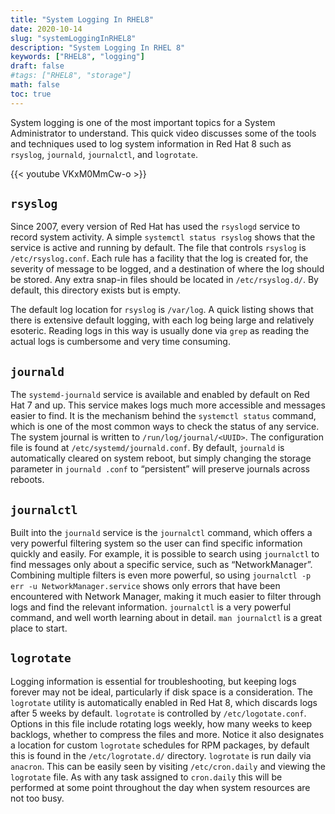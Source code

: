 ```yaml
---
title: "System Logging In RHEL8"
date: 2020-10-14
slug: "systemLoggingInRHEL8"
description: "System Logging In RHEL 8"
keywords: ["RHEL8", "logging"]
draft: false
#tags: ["RHEL8", "storage"]
math: false
toc: true
---
```


System logging is one of the most important topics for a System Administrator to understand. This quick video discusses some of the tools and techniques used to log system information in Red Hat 8 such as `rsyslog`, `journald`, `journalctl`, and `logrotate`.

{{< youtube VKxM0MmCw-o >}}

## `rsyslog`

Since 2007, every version of Red Hat has used the `rsyslogd` service to record system activity. A simple `systemctl status rsyslog` shows that the service is active and running by default. The file that controls `rsyslog` is `/etc/rsyslog.conf`. Each rule has a facility that the log is created for, the severity of message to be logged, and a destination of where the log should be stored. Any extra snap-in files should be located in `/etc/rsyslog.d/`. By default, this directory exists but is empty.

The default log location for `rsyslog` is `/var/log`. A quick listing shows that there is extensive default logging, with each log being large and relatively esoteric. Reading logs in this way is usually done via `grep` as reading the actual logs is cumbersome and very time consuming.

## `journald`

The `systemd-journald` service is available and enabled by default on Red Hat 7 and up. This service makes logs much more accessible and messages easier to find. It is the mechanism behind the `systemctl status` command, which is one of the most common ways to check the status of any service. The system journal is written to `/run/log/journal/<UUID>`. The configuration file is found at `/etc/systemd/journald.conf`. By default, `journald` is automatically cleared on system reboot, but simply changing the storage parameter in `journald .conf` to “persistent” will preserve journals across reboots.

## `journalctl`

Built into the `journald` service is the `journalctl` command, which offers a very powerful filtering system so the user can find specific information quickly and easily. For example, it is possible to search using `journalctl` to find messages only about a specific service, such as “NetworkManager”. Combining multiple filters is even more powerful, so using `journalctl -p err -u NetworkManager.service` shows only errors that have been encountered with Network Manager, making it much easier to filter through logs and find the relevant information. `journalctl` is a very powerful command, and well worth learning about in detail. `man journalctl` is a great place to start.

## `logrotate`

Logging information is essential for troubleshooting, but keeping logs forever may not be ideal, particularly if disk space is a consideration. The `logrotate` utility is automatically enabled in Red Hat 8, which discards logs after 5 weeks by default. `logrotate` is controlled by `/etc/logotate.conf`. Options in this file include rotating logs weekly, how many weeks to keep backlogs, whether to compress the files and more. Notice it also designates a location for custom `logrotate` schedules for RPM packages, by default this is found in the `/etc/logrotate.d/` directory. `logrotate` is run daily via `anacron`. This can be easily seen by visiting `/etc/cron.daily` and viewing the `logrotate` file. As with any task assigned to `cron.daily` this will be performed at some point throughout the day when system resources are not too busy.
